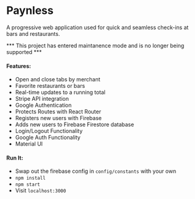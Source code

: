 # Paynless
A progressive web application used for quick and seamless check-ins at bars and restaurants.

*** This project has entered maintanence mode and is no longer being supported *** 

#### Features:
* Open and close tabs by merchant
* Favorite restaurants or bars
* Real-time updates to a running total
* Stripe API integration
* Google Authentication
* Protects Routes with React Router
* Registers new users with Firebase
* Adds new users to Firebase Firestore database
* Login/Logout Functionality
* Google Auth Functionality
* Material UI

#### Run It:
* Swap out the firebase config in ```config/constants``` with your own
* ```npm install```
* ```npm start```
* Visit ```localhost:3000```
